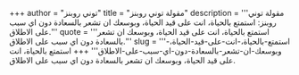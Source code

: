 +++
author = "توني روبنز"
title = "مقولة توني روبنز"
description = '''مقولة توني روبنز: استمتع بالحياة، انت على قيد الحياة، وبوسعك ان تشعر بالسعادة دون اي سبب على الاطلاق.'''
quote = '''استمتع بالحياة، انت على قيد الحياة، وبوسعك ان تشعر بالسعادة دون اي سبب على الاطلاق.'''
slug = '''استمتع-بالحياة،-انت-على-قيد-الحياة،-وبوسعك-ان-تشعر-بالسعادة-دون-اي-سبب-على-الاطلاق'''
+++
استمتع بالحياة، انت على قيد الحياة، وبوسعك ان تشعر بالسعادة دون اي سبب على الاطلاق.
